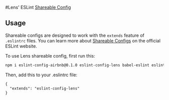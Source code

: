 #Lens' ESLint [Shareable Config](http://eslint.org/docs/developer-guide/shareable-configs)

## Usage

Shareable configs are designed to work with the `extends` feature of `.eslintrc` files.
You can learn more about
[Shareable Configs](http://eslint.org/docs/developer-guide/shareable-configs) on the
official ESLint website.

To use Lens shareable config, first run this:

```bash
npm i eslint-config-airbnb@0.1.0 eslint-config-lens babel-eslint eslint-plugin-react eslint-plugin-import
```

Then, add this to your .eslintrc file:

```
{
  "extends": "eslint-config-lens"
}
```
